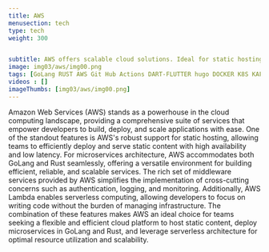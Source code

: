```yaml
---
title: AWS
menusection: tech
type: tech
weight: 300


subtitle: AWS offers scalable cloud solutions. Ideal for static hosting, GoLang, Rust microservices, middleware, and lambdas, ensuring flexible and efficient development.
image: img03/aws/img00.png
tags: [GoLang RUST AWS Git Hub Actions DART-FLUTTER hugo DOCKER K8S KAFKA ESP32]
videos : []
imageThumbs: [img03/aws/img00.png]
---
```

Amazon Web Services (AWS) stands as a powerhouse in the cloud computing landscape, providing a comprehensive suite of services that empower developers to build, deploy, and scale applications with ease. One of the standout features is AWS&#39;s robust support for static hosting, allowing teams to efficiently deploy and serve static content with high availability and low latency. For microservices architecture, AWS accommodates both GoLang and Rust seamlessly, offering a versatile environment for building efficient, reliable, and scalable services. The rich set of middleware services provided by AWS simplifies the implementation of cross-cutting concerns such as authentication, logging, and monitoring. Additionally, AWS Lambda enables serverless computing, allowing developers to focus on writing code without the burden of managing infrastructure. The combination of these features makes AWS an ideal choice for teams seeking a flexible and efficient cloud platform to host static content, deploy microservices in GoLang and Rust, and leverage serverless architecture for optimal resource utilization and scalability.
